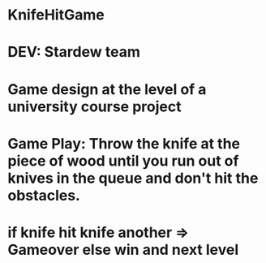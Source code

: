 # KnifeHitGame
# DEV: Stardew team
# Game design at the level of a university course project
# Game Play: Throw the knife at the piece of wood until you run out of knives in the queue and don't hit the obstacles.
# if knife hit knife another => Gameover else win and next level
